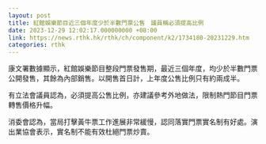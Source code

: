 ```yaml
---
layout: post
title: 紅館娛樂節目近三個年度少於半數門票公售　議員稱必須提高比例
date: 2023-12-29 12:02:17.000000000 +08:00
link: https://news.rthk.hk/rthk/ch/component/k2/1734180-20231229.htm
categories: rthk
---
```


康文署數據顯示，紅館娛樂節目整段門票發售期，最近三個年度，均少於半數門票公開發售，其餘為內部銷售。以開售首日計，上年度公售比例只有約兩成半。

有立法會議員認為，必須提高公售比例，亦建議參考外地做法，限制熱門節目門票轉售價格升幅。

消委會認為，當局打擊黃牛票工作進展非常緩慢，認同落實門票實名制有好處。演出業協會表示，實名制不能有效杜絕門票炒賣。
